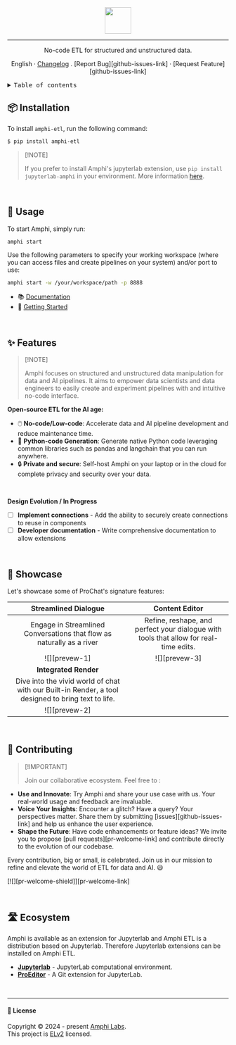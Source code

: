 <div align="center">

<img height="60" src="https://amphi.ai/icons/amphi_logo_paths.svg">
<hr>
No-code ETL for structured and unstructured data.

English · [Changelog](./CHANGELOG.md) . [Report Bug][github-issues-link] · [Request Feature][github-issues-link]
</div>

<details>
<summary><kbd>Table of contents</kbd></summary>

#### TOC

- [📦 Installation](#-installation)
- [🔨 Usage](#-usage)
- [✨ Features](#-features)
- [👀 Showcase](#-showcase)
- [🤝 Contributing](#-contributing)
- [🛣️ Ecosystem](#️-ecosystem)

####

</details>

## 📦 Installation

To install `amphi-etl`, run the following command:

```bash
$ pip install amphi-etl
```

> \[!NOTE]
>
> If you prefer to install Amphi's jupyterlab extension, use `pip install jupyterlab-amphi` in your environment. More information [here](./jupyterlab-amphi/).


<br/>

## 🔨 Usage

To start Amphi, simply run:

```bash
amphi start
```

Use the following parameters to specify your working workspace (where you can access files and create pipelines on your system) and/or port to use:

```bash
amphi start -w /your/workspace/path -p 8888
```

 - 📚 [Documentation](https://docs.amphi.ai)
 - 🚀 [Getting Started](https://docs.amphi.ai/getting-started/installation) 

<br/>

## ✨ Features

> \[!NOTE]
>
> Amphi focuses on structured and unstructured data manipulation for data and AI pipelines. It aims to empower data scientists and data engineers to easily create and experiment pipelines with and intuitive no-code interface.

**Open-source ETL for the AI age:**

- 🖱️ **No-code/Low-code**: Accelerate data and AI pipeline development and reduce maintenance time.
- 🐍 **Python-code Generation**: Generate native Python code leveraging common libraries such as pandas and langchain that you can run anywhere.
- 🔒 **Private and secure**: Self-host Amphi on your laptop or in the cloud for complete privacy and security over your data.

<br/>

**Design Evolution / In Progress**

- [ ] **Implement connections** - Add the ability to securely create connections to reuse in components
- [ ] **Developer documentation** - Write comprehensive documentation to allow extensions

<br/>

## 👀 Showcase

Let's showcase some of ProChat's signature features:

| **Streamlined Dialogue** | **Content Editor** |
| :-: | :-: |
| Engage in Streamlined Conversations that flow as naturally as a river | Refine, reshape, and perfect your dialogue with tools that allow for real-time edits. |
| ![][prevew-1] | ![][prevew-3] |
| **Integrated Render** |  |
| Dive into the vivid world of chat with our Built-in Render, a tool designed to bring text to life. |  |
| ![][prevew-2] |  |

<br/>


## 🤝 Contributing

> \[!IMPORTANT]
>
> Join our collaborative ecosystem. Feel free to :

- **Use and Innovate**: Try Amphi and share your use case with us. Your real-world usage and feedback are invaluable.
- **Voice Your Insights**: Encounter a glitch? Have a query? Your perspectives matter. Share them by submitting [issues][github-issues-link] and help us enhance the user experience.
- **Shape the Future**: Have code enhancements or feature ideas? We invite you to propose [pull requests][pr-welcome-link] and contribute directly to the evolution of our codebase.

Every contribution, big or small, is celebrated. Join us in our mission to refine and elevate the world of ETL for data and AI. 😃

[![][pr-welcome-shield]][pr-welcome-link]

<br/>

## 🛣️ Ecosystem

Amphi is available as an extension for Jupyterlab and Amphi ETL is a distribution based on Jupyterlab. Therefore Jupyterlab extensions can be installed on Amphi ETL.

- **[Jupyterlab](https://github.com/jupyterlab/jupyterlab)** - JupyterLab computational environment.
- **[ProEditor](https://github.com/jupyterlab/jupyterlab-git)** - A Git extension for JupyterLab.

<br/>

---

#### 📝 License

Copyright © 2024 - present [Amphi Labs](https://amphi.ai). <br/> This project is [ELv2](./LICENSE) licensed.